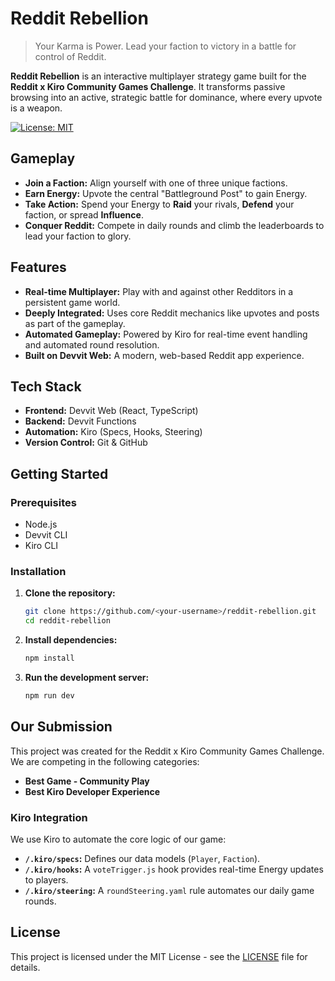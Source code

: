 # Reddit Rebellion

> Your Karma is Power. Lead your faction to victory in a battle for control of Reddit.

**Reddit Rebellion** is an interactive multiplayer strategy game built for the **Reddit x Kiro Community Games Challenge**. It transforms passive browsing into an active, strategic battle for dominance, where every upvote is a weapon.

[![License: MIT](https://img.shields.io/badge/License-MIT-yellow.svg)](https://opensource.org/licenses/MIT)

## Gameplay

*   **Join a Faction:** Align yourself with one of three unique factions.
*   **Earn Energy:** Upvote the central "Battleground Post" to gain Energy.
*   **Take Action:** Spend your Energy to **Raid** your rivals, **Defend** your faction, or spread **Influence**.
*   **Conquer Reddit:** Compete in daily rounds and climb the leaderboards to lead your faction to glory.

## Features

*   **Real-time Multiplayer:** Play with and against other Redditors in a persistent game world.
*   **Deeply Integrated:** Uses core Reddit mechanics like upvotes and posts as part of the gameplay.
*   **Automated Gameplay:** Powered by Kiro for real-time event handling and automated round resolution.
*   **Built on Devvit Web:** A modern, web-based Reddit app experience.

## Tech Stack

*   **Frontend:** Devvit Web (React, TypeScript)
*   **Backend:** Devvit Functions
*   **Automation:** Kiro (Specs, Hooks, Steering)
*   **Version Control:** Git & GitHub

## Getting Started

### Prerequisites

*   Node.js
*   Devvit CLI
*   Kiro CLI

### Installation

1.  **Clone the repository:**
    ```bash
    git clone https://github.com/<your-username>/reddit-rebellion.git
    cd reddit-rebellion
    ```
2.  **Install dependencies:**
    ```bash
    npm install
    ```
3.  **Run the development server:**
    ```bash
    npm run dev
    ```

## Our Submission

This project was created for the Reddit x Kiro Community Games Challenge. We are competing in the following categories:

*   **Best Game - Community Play**
*   **Best Kiro Developer Experience**

### Kiro Integration

We use Kiro to automate the core logic of our game:

*   **`/.kiro/specs`:** Defines our data models (`Player`, `Faction`).
*   **`/.kiro/hooks`:** A `voteTrigger.js` hook provides real-time Energy updates to players.
*   **`/.kiro/steering`:** A `roundSteering.yaml` rule automates our daily game rounds.

## License

This project is licensed under the MIT License - see the [LICENSE](LICENSE) file for details.
